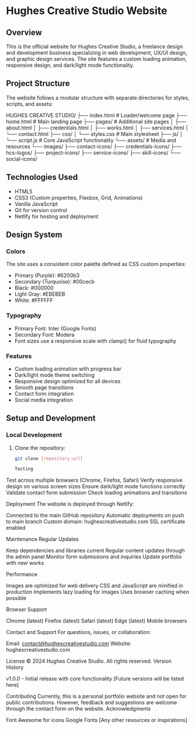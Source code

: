 # Hughes Creative Studio Website

## Overview
This is the official website for Hughes Creative Studio, a freelance design and development business specializing in web development, UX/UI design, and graphic design services. The site features a custom loading animation, responsive design, and dark/light mode functionality.

## Project Structure
The website follows a modular structure with separate directories for styles, scripts, and assets:

HUGHES CREATIVE STUDIO/
├── index.html          # Loader/welcome page
├── home.html          # Main landing page
├── pages/            # Additional site pages
│   ├── about.html
│   ├── credentials.html
│   ├── works.html
│   ├── services.html
│   └── contact.html
├── css/
│   └── styles.css    # Main stylesheet
├── js/
│   └── script.js     # Core JavaScript functionality
└── assets/          # Media and resources
└── images/
├── contact-icons/
├── credentials-icons/
├── hcs-logos/
├── project-icons/
├── service-icons/
├── skill-icons/
└── social-icons/

## Technologies Used
- HTML5
- CSS3 (Custom properties, Flexbox, Grid, Animations)
- Vanilla JavaScript
- Git for version control
- Netlify for hosting and deployment

## Design System

### Colors
The site uses a consistent color palette defined as CSS custom properties:
- Primary (Purple): #6200b3
- Secondary (Turquoise): #00cecb
- Black: #000000
- Light Gray: #EBEBEB
- White: #FFFFFF

### Typography
- Primary Font: Inter (Google Fonts)
- Secondary Font: Modera
- Font sizes use a responsive scale with clamp() for fluid typography

### Features
- Custom loading animation with progress bar
- Dark/light mode theme switching
- Responsive design optimized for all devices
- Smooth page transitions
- Contact form integration
- Social media integration

## Setup and Development

### Local Development
1. Clone the repository:
   ```bash
   git clone [repository-url]

   Testing

Test across multiple browsers (Chrome, Firefox, Safari)
Verify responsive design on various screen sizes
Ensure dark/light mode functions correctly
Validate contact form submission
Check loading animations and transitions

Deployment
The website is deployed through Netlify:

Connected to the main GitHub repository
Automatic deployments on push to main branch
Custom domain: hughescreativestudio.com
SSL certificate enabled

Maintenance
Regular Updates

Keep dependencies and libraries current
Regular content updates through the admin panel
Monitor form submissions and inquiries
Update portfolio with new works

Performance

Images are optimized for web delivery
CSS and JavaScript are minified in production
Implements lazy loading for images
Uses browser caching when possible

Browser Support

Chrome (latest)
Firefox (latest)
Safari (latest)
Edge (latest)
Mobile browsers

Contact and Support
For questions, issues, or collaboration:

Email: contact@hughescreativestudio.com
Website: hughescreativestudio.com

License
© 2024 Hughes Creative Studio. All rights reserved.
Version History

v1.0.0 - Initial release with core functionality
[Future versions will be listed here]

Contributing
Currently, this is a personal portfolio website and not open for public contributions. However, feedback and suggestions are welcome through the contact form on the website.
Acknowledgments

Font Awesome for icons
Google Fonts
[Any other resources or inspirations]
